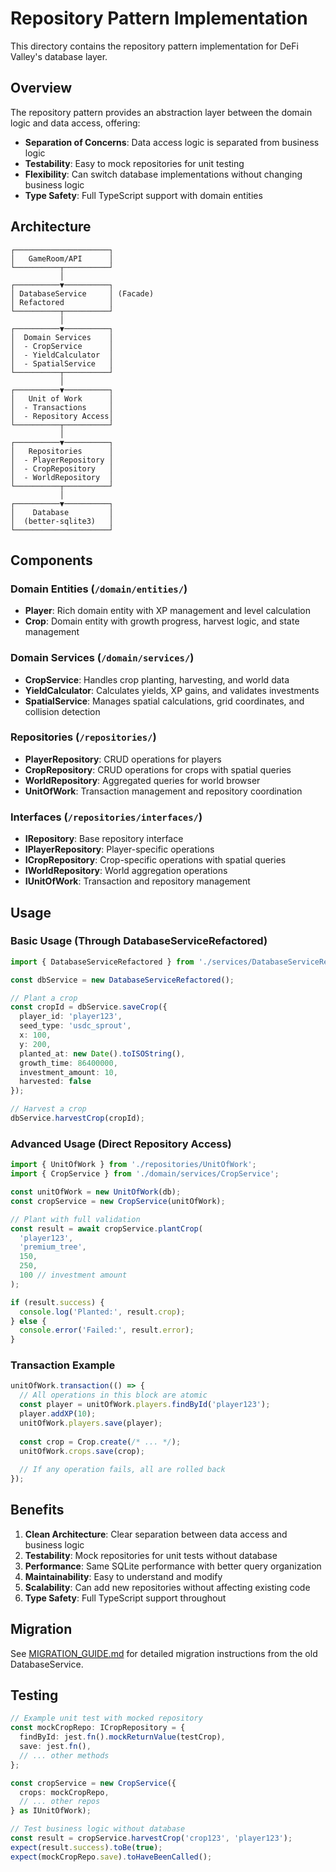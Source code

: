 # Repository Pattern Implementation

This directory contains the repository pattern implementation for DeFi Valley's database layer.

## Overview

The repository pattern provides an abstraction layer between the domain logic and data access, offering:

- **Separation of Concerns**: Data access logic is separated from business logic
- **Testability**: Easy to mock repositories for unit testing
- **Flexibility**: Can switch database implementations without changing business logic
- **Type Safety**: Full TypeScript support with domain entities

## Architecture

```
┌─────────────────────┐
│   GameRoom/API      │
└──────────┬──────────┘
           │
┌──────────▼──────────┐
│ DatabaseService     │ (Facade)
│ Refactored          │
└──────────┬──────────┘
           │
┌──────────▼──────────┐
│  Domain Services    │
│  - CropService      │
│  - YieldCalculator  │
│  - SpatialService   │
└──────────┬──────────┘
           │
┌──────────▼──────────┐
│   Unit of Work      │
│  - Transactions     │
│  - Repository Access│
└──────────┬──────────┘
           │
┌──────────▼──────────┐
│   Repositories      │
│  - PlayerRepository │
│  - CropRepository   │
│  - WorldRepository  │
└──────────┬──────────┘
           │
┌──────────▼──────────┐
│    Database         │
│  (better-sqlite3)   │
└─────────────────────┘
```

## Components

### Domain Entities (`/domain/entities/`)
- **Player**: Rich domain entity with XP management and level calculation
- **Crop**: Domain entity with growth progress, harvest logic, and state management

### Domain Services (`/domain/services/`)
- **CropService**: Handles crop planting, harvesting, and world data
- **YieldCalculator**: Calculates yields, XP gains, and validates investments
- **SpatialService**: Manages spatial calculations, grid coordinates, and collision detection

### Repositories (`/repositories/`)
- **PlayerRepository**: CRUD operations for players
- **CropRepository**: CRUD operations for crops with spatial queries
- **WorldRepository**: Aggregated queries for world browser
- **UnitOfWork**: Transaction management and repository coordination

### Interfaces (`/repositories/interfaces/`)
- **IRepository**: Base repository interface
- **IPlayerRepository**: Player-specific operations
- **ICropRepository**: Crop-specific operations with spatial queries
- **IWorldRepository**: World aggregation operations
- **IUnitOfWork**: Transaction and repository management

## Usage

### Basic Usage (Through DatabaseServiceRefactored)
```typescript
import { DatabaseServiceRefactored } from './services/DatabaseServiceRefactored';

const dbService = new DatabaseServiceRefactored();

// Plant a crop
const cropId = dbService.saveCrop({
  player_id: 'player123',
  seed_type: 'usdc_sprout',
  x: 100,
  y: 200,
  planted_at: new Date().toISOString(),
  growth_time: 86400000,
  investment_amount: 10,
  harvested: false
});

// Harvest a crop
dbService.harvestCrop(cropId);
```

### Advanced Usage (Direct Repository Access)
```typescript
import { UnitOfWork } from './repositories/UnitOfWork';
import { CropService } from './domain/services/CropService';

const unitOfWork = new UnitOfWork(db);
const cropService = new CropService(unitOfWork);

// Plant with full validation
const result = await cropService.plantCrop(
  'player123',
  'premium_tree',
  150,
  250,
  100 // investment amount
);

if (result.success) {
  console.log('Planted:', result.crop);
} else {
  console.error('Failed:', result.error);
}
```

### Transaction Example
```typescript
unitOfWork.transaction(() => {
  // All operations in this block are atomic
  const player = unitOfWork.players.findById('player123');
  player.addXP(10);
  unitOfWork.players.save(player);
  
  const crop = Crop.create(/* ... */);
  unitOfWork.crops.save(crop);
  
  // If any operation fails, all are rolled back
});
```

## Benefits

1. **Clean Architecture**: Clear separation between data access and business logic
2. **Testability**: Mock repositories for unit tests without database
3. **Performance**: Same SQLite performance with better query organization
4. **Maintainability**: Easy to understand and modify
5. **Scalability**: Can add new repositories without affecting existing code
6. **Type Safety**: Full TypeScript support throughout

## Migration

See [MIGRATION_GUIDE.md](./MIGRATION_GUIDE.md) for detailed migration instructions from the old DatabaseService.

## Testing

```typescript
// Example unit test with mocked repository
const mockCropRepo: ICropRepository = {
  findById: jest.fn().mockReturnValue(testCrop),
  save: jest.fn(),
  // ... other methods
};

const cropService = new CropService({ 
  crops: mockCropRepo,
  // ... other repos
} as IUnitOfWork);

// Test business logic without database
const result = cropService.harvestCrop('crop123', 'player123');
expect(result.success).toBe(true);
expect(mockCropRepo.save).toHaveBeenCalled();
```
